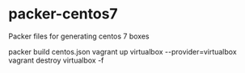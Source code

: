 # packer-centos7
Packer files for generating centos 7 boxes

packer build centos.json
vagrant up virtualbox --provider=virtualbox
vagrant destroy virtualbox -f